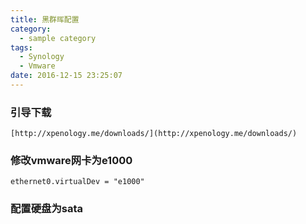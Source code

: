 ```yaml
---
title: 黑群晖配置
category:
  - sample category
tags:
  - Synology
  - Vmware
date: 2016-12-15 23:25:07
---
```


### 引导下载

	[http://xpenology.me/downloads/](http://xpenology.me/downloads/)

### 修改vmware网卡为e1000

	ethernet0.virtualDev = "e1000"

### 配置硬盘为sata
